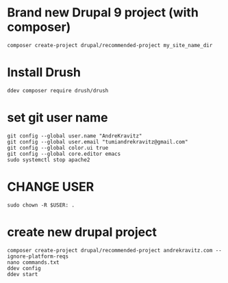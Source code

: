 # Brand new Drupal 9 project (with composer)
  `composer create-project drupal/recommended-project my_site_name_dir`

# Install Drush 
  `ddev composer require drush/drush`

# set git user name
    git config --global user.name "AndreKravitz"
	git config --global user.email "tumiandrekravitz@gmail.com"
	git config --global color.ui true
	git config --global core.editor emacs
	sudo systemctl stop apache2 
# CHANGE USER
	sudo chown -R $USER: .
# create new drupal project
	composer create-project drupal/recommended-project andrekravitz.com --ignore-platform-reqs
	nano commands.txt
	ddev config
	ddev start
